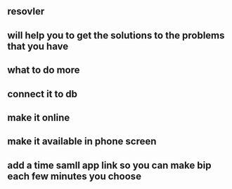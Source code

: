 ## resovler

## will help you to get the solutions to the problems that you have

##

## what to do more

## connect it to db

## make it online

## make it available in phone screen

##

## add a time samll app link so you can make bip each few minutes you choose

##

##

##

##
